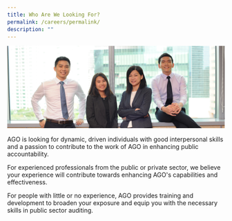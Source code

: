 ```yaml
---
title: Who Are We Looking For?
permalink: /careers/permalink/
description: ""
---
```

![](/images/Who%20are%20we%20looking%20for.png)

AGO is looking for dynamic, driven individuals with good interpersonal skills and a passion to contribute to the work of AGO in enhancing public accountability.

For experienced professionals from the public or private sector, we believe your experience will contribute towards enhancing AGO's capabilities and effectiveness.

For people with little or no experience, AGO provides training and development to broaden your exposure and equip you with the necessary skills in public sector auditing.